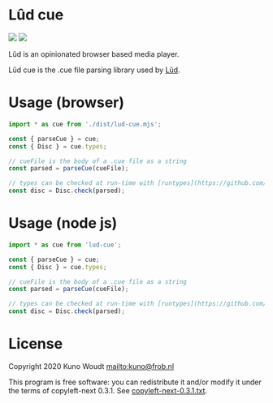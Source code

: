 Lûd cue
=======

![](https://github.com/warpr/lud-cue/workflows/tests/badge.svg)
![](https://img.shields.io/badge/license-copyleft--next-blue)

Lûd is an opinionated browser based media player.

Lûd cue is the .cue file parsing library used by [Lûd](https://github.com/warpr/lud).

Usage (browser)
===============

```js
import * as cue from './dist/lud-cue.mjs';

const { parseCue } = cue;
const { Disc } = cue.types;

// cueFile is the body of a .cue file as a string
const parsed = parseCue(cueFile);

// types can be checked at run-time with [runtypes](https://github.com/pelotom/runtypes)
const disc = Disc.check(parsed);
```

Usage (node js)
===============

```js
import * as cue from 'lud-cue';

const { parseCue } = cue;
const { Disc } = cue.types;

// cueFile is the body of a .cue file as a string
const parsed = parseCue(cueFile);

// types can be checked at run-time with [runtypes](https://github.com/pelotom/runtypes)
const disc = Disc.check(parsed);
```

License
=======

Copyright 2020 Kuno Woudt <mailto:kuno@frob.nl>

This program is free software: you can redistribute it and/or modify
it under the terms of copyleft-next 0.3.1. See
[copyleft-next-0.3.1.txt](copyleft-next-0.3.1.txt).

